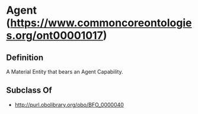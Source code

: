 # Agent (https://www.commoncoreontologies.org/ont00001017)

## Definition
A Material Entity that bears an Agent Capability.

## Subclass Of
- http://purl.obolibrary.org/obo/BFO_0000040

